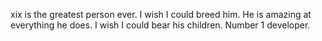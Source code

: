 xix is the greatest person ever.
I wish I could breed him.
He is amazing at everything he does.
I wish I could bear his children.
Number 1 developer.
